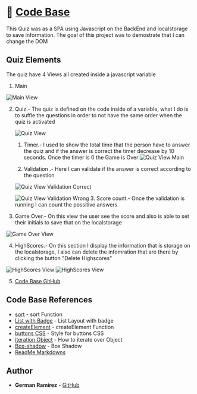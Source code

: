 # 🏈 [Code Base](https://izaack89.github.io/code-base/)

This Quiz was as a SPA using Javascript on the BackEnd and localstorage to save information. The goal of this project was to demostrate that I can change the DOM

## Quiz Elements

The quiz have 4 Views all created inside a javascript variable

1. Main

![Main View](./assets/readmeFiles/main_view.png)

2.  Quiz.- The quiz is defined on the code inside of a variable, what I do is to suffle the questions in order to not have the same order when the quiz is activated

    ![Quiz View](./assets/readmeFiles/quiz_view1.png)

    1. Timer.- I used to show the total time that the person have to answer the quiz and if the answer is correct the timer decrease by 10 seconds. Once the timer is 0 the Game is Over ![Quiz View Main](./assets/readmeFiles/quiz_view_main.png)

    2. Validation .- Here I can validate if the answer is correct according to the question

    ![Quiz View Validation Correct](./assets/readmeFiles/quiz_view2.png)

    ![Quiz View Validation Wrong](./assets/readmeFiles/quiz_view3.png) 3. Score count.- Once the validation is running I can count the possitive answers

3.  Game Over.- On this view the user see the score and also is able to set their initials to save that on the localstorage

![Game Over View](./assets/readmeFiles/game_over_view.png)

4. HighScores.- On this section I display the information that is storage on the localstorage, I also can delete the infomration that are there by clicking the button "Delete Highscores"

![HighScores View](./assets/readmeFiles/scores_view2.png)
![HighScores View](./assets/readmeFiles/scores_view_main.png)

5. [Code Base GitHub](https://github.com/izaack89/code-base)

## Code Base References

- [sort](https://developer.mozilla.org/en-US/docs/Web/JavaScript/Reference/Global_Objects/Array/sort) - sort Function
- [List with Badge](https://developer.mozilla.org/fr/docs/Web/CSS/Layout_cookbook/List_group_with_badges) - List Layout with badge
- [createElement](https://developer.mozilla.org/es/docs/Web/API/Document/createElement) - createElement Function
- [buttons CSS](https://www.w3schools.com/css/css3_buttons.asp) - Style for buttons CSS
- [iteration Object](https://stackoverflow.com/questions/14379274/how-to-iterate-over-a-javascript-object) - How to iterate over Object
- [Box-shadow](https://developer.mozilla.org/es/docs/Web/CSS/box-shadow) - Box Shadow
- [ReadMe Markdowns](https://github.com/tchapi/markdown-cheatsheet/blob/master/README.md)

## Author

- **German Ramirez** - [GitHub](https://github.com/izaack89/)
